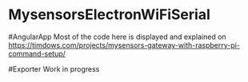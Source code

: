# MysensorsElectronWiFiSerial

#AngularApp
Most of the code here is displayed and explained on https://timdows.com/projects/mysensors-gateway-with-raspberry-pi-command-setup/

#Exporter
Work in progress
